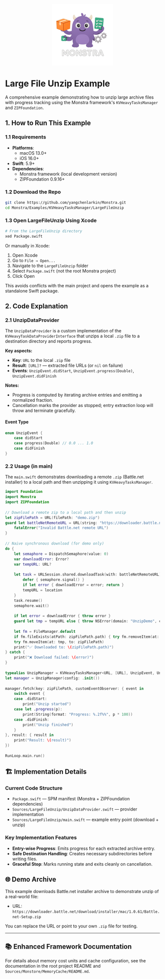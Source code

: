<div align="center">
  <img src="../../../Logo.png" alt="Monstra Logo" width="200"/>
</div>

# Large File Unzip Example

A comprehensive example demonstrating how to unzip large archive files with progress tracking using the Monstra framework's `KVHeavyTasksManager` and `ZIPFoundation`.

## 1. How to Run This Example

### 1.1 Requirements

- **Platforms**:
  - macOS 13.0+
  - iOS 16.0+
- **Swift**: 5.9+
- **Dependencies**:
  - Monstra framework (local development version)
  - ZIPFoundation 0.9.16+

### 1.2 Download the Repo

```bash
git clone https://github.com/yangchenlarkin/Monstra.git
cd Monstra/Examples/KVHeavyTasksManager/LargeFileUnzip
```

### 1.3 Open LargeFileUnzip Using Xcode

```bash
# From the LargeFileUnzip directory
xed Package.swift
```

Or manually in Xcode:
1. Open Xcode
2. Go to `File → Open...`
3. Navigate to the `LargeFileUnzip` folder
4. Select `Package.swift` (not the root Monstra project)
5. Click Open

This avoids conflicts with the main project and opens the example as a standalone Swift package.

## 2. Code Explanation

### 2.1 UnzipDataProvider

The `UnzipDataProvider` is a custom implementation of the `KVHeavyTaskDataProviderInterface` that unzips a local `.zip` file to a destination directory and reports progress.

**Key aspects:**
- **Key**: `URL` to the local `.zip` file
- **Result**: `[URL]?` — extracted file URLs (or `nil` on failure)
- **Events**: `UnzipEvent.didStart`, `UnzipEvent.progress(Double)`, `UnzipEvent.didFinish`

**Notes:**
- Progress is computed by iterating archive entries and emitting a normalized fraction.
- Cancellation marks the provider as stopped; entry extraction loop will throw and terminate gracefully.

#### Event Type
```swift
enum UnzipEvent {
    case didStart
    case progress(Double) // 0.0 ... 1.0
    case didFinish
}
```

### 2.2 Usage (in main)

The `main.swift` demonstrates downloading a remote `.zip` (Battle.net installer) to a local path and then unzipping it using `KVHeavyTasksManager`.

```swift
import Foundation
import Monstra
import ZIPFoundation

// Download a remote zip to a local path and then unzip
let zipFilePath = URL(filePath: "demo.zip")
guard let battleNetRemoteURL = URL(string: "https://downloader.battle.net/download/installer/mac/1.0.61/Battle.net-Setup.zip") else {
    fatalError("Invalid Battle.net remote URL")
}

// Naive synchronous download (for demo only)
do {
    let semaphore = DispatchSemaphore(value: 0)
    var downloadError: Error?
    var tempURL: URL?

    let task = URLSession.shared.downloadTask(with: battleNetRemoteURL) { location, _, error in
        defer { semaphore.signal() }
        if let error { downloadError = error; return }
        tempURL = location
    }
    task.resume()
    semaphore.wait()

    if let error = downloadError { throw error }
    guard let tmp = tempURL else { throw NSError(domain: "UnzipDemo", code: -1, userInfo: [NSLocalizedDescriptionKey: "No temp file"]) }

    let fm = FileManager.default
    if fm.fileExists(atPath: zipFilePath.path) { try fm.removeItem(at: zipFilePath) }
    try fm.moveItem(at: tmp, to: zipFilePath)
    print("✅ Downloaded to: \(zipFilePath.path)")
} catch {
    print("❌ Download failed: \(error)")
}

typealias UnzipManager = KVHeavyTasksManager<URL, [URL], UnzipEvent, UnzipDataProvider>
let manager = UnzipManager(config: .init())

manager.fetch(key: zipFilePath, customEventObserver: { event in
    switch event {
    case .didStart:
        print("Unzip started")
    case let .progress(p):
        print(String(format: "Progress: %.2f%%", p * 100))
    case .didFinish:
        print("Unzip finished")
    }
}, result: { result in
    print("Result: \(result)")
})

RunLoop.main.run()
```

## 🏗️ Implementation Details

### Current Code Structure
- `Package.swift` — SPM manifest (Monstra + ZIPFoundation dependencies)
- `Sources/LargeFileUnzip/UnzipDataProvider.swift` — provider implementation
- `Sources/LargeFileUnzip/main.swift` — example entry point (download + unzip)

### Key Implementation Features
- **Entry-wise Progress**: Emits progress for each extracted archive entry.
- **Safe Destination Handling**: Creates necessary subdirectories before writing files.
- **Graceful Stop**: Marks running state and exits cleanly on cancellation.

## 🌐 Demo Archive

This example downloads Battle.net installer archive to demonstrate unzip of a real-world file:

- URL: `https://downloader.battle.net/download/installer/mac/1.0.61/Battle.net-Setup.zip`

You can replace the URL or point to your own `.zip` file for testing.

---

## 📚 Enhanced Framework Documentation

For details about memory cost units and cache configuration, see the documentation in the root project README and `Sources/Monstore/MemoryCache/README.md`.
